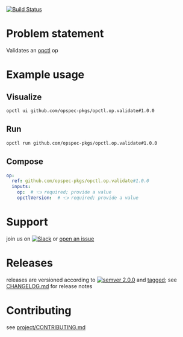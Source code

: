 [![Build Status](https://github.com/opspec-pkgs/opctl.op.validate/workflows/build/badge.svg?branch=main)](https://github.com/opspec-pkgs/opctl.op.validate/actions?query=workflow%3Abuild+branch%3Amain)

# Problem statement

Validates an [opctl](https://opctl.io) op

# Example usage

## Visualize

```shell
opctl ui github.com/opspec-pkgs/opctl.op.validate#1.0.0
```

## Run

```
opctl run github.com/opspec-pkgs/opctl.op.validate#1.0.0
```

## Compose

```yaml
op:
  ref: github.com/opspec-pkgs/opctl.op.validate#1.0.0
  inputs:
    op:  # 👈 required; provide a value
    opctlVersion:  # 👈 required; provide a value
```

# Support

join us on
[![Slack](https://img.shields.io/badge/slack-opctl-E01563.svg)](https://join.slack.com/t/opctl/shared_invite/zt-51zodvjn-Ul_UXfkhqYLWZPQTvNPp5w)
or
[open an issue](https://github.com/opspec-pkgs/opctl.op.validate/issues)

# Releases

releases are versioned according to
[![semver 2.0.0](https://img.shields.io/badge/semver-2.0.0-brightgreen.svg)](http://semver.org/spec/v2.0.0.html)
and [tagged](https://git-scm.com/book/en/v2/Git-Basics-Tagging); see
[CHANGELOG.md](CHANGELOG.md) for release notes

# Contributing

see
[project/CONTRIBUTING.md](https://github.com/opspec-pkgs/project/blob/main/CONTRIBUTING.md)
